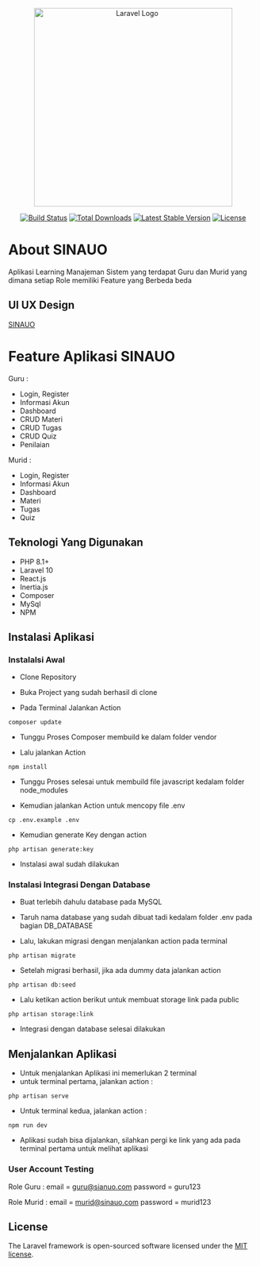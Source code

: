 <p align="center"><a href="https://laravel.com" target="_blank"><img src="https://raw.githubusercontent.com/laravel/art/master/logo-lockup/5%20SVG/2%20CMYK/1%20Full%20Color/laravel-logolockup-cmyk-red.svg" width="400" alt="Laravel Logo"></a></p>

<p align="center">
<a href="https://github.com/laravel/framework/actions"><img src="https://github.com/laravel/framework/workflows/tests/badge.svg" alt="Build Status"></a>
<a href="https://packagist.org/packages/laravel/framework"><img src="https://img.shields.io/packagist/dt/laravel/framework" alt="Total Downloads"></a>
<a href="https://packagist.org/packages/laravel/framework"><img src="https://img.shields.io/packagist/v/laravel/framework" alt="Latest Stable Version"></a>
<a href="https://packagist.org/packages/laravel/framework"><img src="https://img.shields.io/packagist/l/laravel/framework" alt="License"></a>
</p>

# About SINAUO

Aplikasi Learning Manajeman Sistem yang terdapat Guru dan Murid yang dimana setiap Role memiliki Feature yang Berbeda beda

## UI UX Design
[SINAUO](https://www.figma.com/file/oFqc4cfkNgry4X3KfhCzqP/SinauO!?type=design&node-id=1%3A2&mode=design&t=owlBOEAZ92bxULy2-1)


# Feature Aplikasi SINAUO 
Guru : 
- Login, Register
- Informasi Akun
- Dashboard
- CRUD Materi
- CRUD Tugas
- CRUD Quiz
- Penilaian

Murid : 
- Login, Register
- Informasi Akun
- Dashboard
- Materi
- Tugas
- Quiz


## Teknologi Yang Digunakan

- PHP 8.1+
- Laravel 10
- React.js
- Inertia.js
- Composer
- MySql
- NPM

## Instalasi Aplikasi

### Instalalsi Awal
- Clone Repository 
- Buka Project yang sudah berhasil di clone

- Pada Terminal Jalankan Action 
```terminal
composer update
```
- Tunggu Proses Composer membuild ke dalam folder vendor 

- Lalu jalankan Action
```terminal
npm install
```
- Tunggu Proses selesai untuk membuild file javascript kedalam folder node_modules

- Kemudian jalankan Action untuk mencopy file .env
```terminal
cp .env.example .env
```

- Kemudian generate Key dengan action 
```terminal
php artisan generate:key
```
- Instalasi awal sudah dilakukan


### Instalasi Integrasi Dengan Database
- Buat terlebih dahulu database pada MySQL
- Taruh nama database yang sudah dibuat tadi kedalam folder .env pada bagian DB_DATABASE 

- Lalu, lakukan migrasi dengan menjalankan action pada terminal 
```terminal
php artisan migrate
```
- Setelah migrasi berhasil, jika ada dummy data jalankan action 
```terminal
php artisan db:seed
```
- Lalu ketikan action berikut untuk membuat storage link pada public
```terminal
php artisan storage:link
```

- Integrasi dengan database selesai dilakukan 


## Menjalankan Aplikasi 
- Untuk menjalankan Aplikasi ini memerlukan 2 terminal
- untuk terminal pertama, jalankan action : 
```terminal
php artisan serve
```

- Untuk terminal kedua, jalankan action : 
```terminal
npm run dev
```

- Aplikasi sudah bisa dijalankan, silahkan pergi ke link yang ada pada terminal pertama untuk melihat aplikasi



### User Account Testing

Role Guru : 
email = guru@sianuo.com
password = guru123

Role Murid : 
email = murid@sinauo.com
password = murid123

## License

The Laravel framework is open-sourced software licensed under the [MIT license](https://opensource.org/licenses/MIT).
